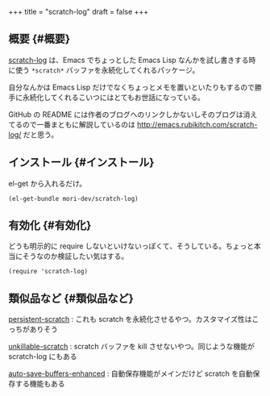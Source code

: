 +++
title = "scratch-log"
draft = false
+++

## 概要 {#概要}

[scratch-log](https://github.com/mori-dev/scratch-log) は、Emacs でちょっとした Emacs Lisp なんかを試し書きする時に使う `*scratch*` バッファを永続化してくれるパッケージ。

自分なんかは Emacs Lisp だけでなくちょっとメモを置いといたりもするので勝手に永続化してくれるこいつにはとてもお世話になっている。

GitHub の README には作者のブログへのリンクしかないしそのブログは消えてるので一番まともに解説しているのは <http://emacs.rubikitch.com/scratch-log/> だと思う。


## インストール {#インストール}

el-get から入れるだけ。

```emacs-lisp
(el-get-bundle mori-dev/scratch-log)
```


## 有効化 {#有効化}

どうも明示的に require しないといけないっぽくて、そうしている。ちょっと本当にそうなのか検証したい気はする。

```emacs-lisp
(require 'scratch-log)
```


## 類似品など {#類似品など}

[persistent-scratch](https://github.com/Fanael/persistent-scratch)
: これも scratch を永続化させるやつ。カスタマイズ性はこっちがありそう

[unkillable-scratch](https://github.com/EricCrosson/unkillable-scratch)
: scratch バッファを kill させないやつ。同じような機能が scratch-log にもある

[auto-save-buffers-enhanced](https://github.com/kentaro/auto-save-buffers-enhanced)
: 自動保存機能がメインだけど scratch を自動保存する機能もある
